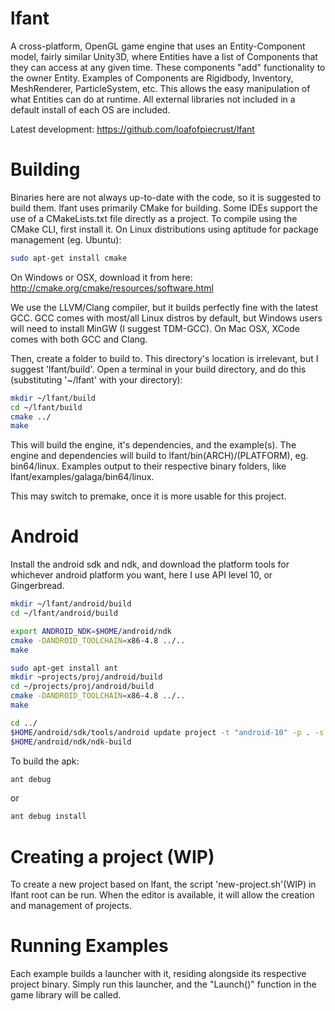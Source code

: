 lfant
=========
A cross-platform, OpenGL game engine that uses an Entity-Component model, fairly similar Unity3D, where
Entities have a list of Components that they can access at any given time. These components "add"
functionality to the owner Entity. Examples of Components are Rigidbody, Inventory,
MeshRenderer, ParticleSystem, etc. This allows the easy manipulation of what Entities can do at runtime. All external libraries not included in a default install of each OS are included.

Latest development: https://github.com/loafofpiecrust/lfant

Building
============
Binaries here are not always up-to-date with the code, so it is suggested to build them.
lfant uses primarily CMake for building. Some IDEs support the use of a CMakeLists.txt file directly
as a project.
To compile using the CMake CLI, first install it. On Linux distributions using aptitude for package
management (eg. Ubuntu):
```bash
sudo apt-get install cmake
```
On Windows or OSX, download it from here: http://cmake.org/cmake/resources/software.html

We use the LLVM/Clang compiler, but it builds perfectly fine with the latest GCC. GCC comes with
most/all Linux distros by default, but Windows users will need to install MinGW (I suggest TDM-GCC).
On Mac OSX, XCode comes with both GCC and Clang.

Then, create a folder to build to. This directory's location is irrelevant, but I suggest 'lfant/build'.
Open a terminal in your build directory, and do this (substituting '~/lfant' with your directory):
```bash
mkdir ~/lfant/build
cd ~/lfant/build
cmake ../
make
```
This will build the engine, it's dependencies, and the example(s). The engine and dependencies will build
to lfant/bin(ARCH)/(PLATFORM), eg. bin64/linux. Examples output to their respective binary
folders, like lfant/examples/galaga/bin64/linux.

This may switch to premake, once it is more usable for this project.

Android
=========
Install the android sdk and ndk, and download the platform tools for whichever android
platform you want, here I use API level 10, or Gingerbread.
```bash
mkdir ~/lfant/android/build
cd ~/lfant/android/build

export ANDROID_NDK=$HOME/android/ndk
cmake -DANDROID_TOOLCHAIN=x86-4.8 ../..
make

sudo apt-get install ant
mkdir ~projects/proj/android/build
cd ~/projects/proj/android/build
cmake -DANDROID_TOOLCHAIN=x86-4.8 ../..
make

cd ../
$HOME/android/sdk/tools/android update project -t "android-10" -p . -s
$HOME/android/ndk/ndk-build
```

To build the apk:
```bash
ant debug
```
or
```bash
ant debug install
```

Creating a project (WIP)
============================
To create a new project based on lfant, the script 'new-project.sh'(WIP) in lfant root can be run. When the editor is available, it will allow the creation and management of projects.

Running Examples
====================
Each example builds a launcher with it, residing alongside its respective project binary. Simply run
this launcher, and the "Launch()" function in the game library will be called.
